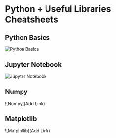 # Python + Useful Libraries Cheatsheets

## Python Basics

![Python Basics](https://github.com/aryashah2k/Quantum-Computing-Collection-Of-Resources/blob/main/Topic-Wise%20Cheatsheets/Python%20%2B%20Useful%20Libraries%20Cheatsheets/assets/Python%20Basics.jpg)

## Jupyter Notebook

![Jupyter Notebook](https://github.com/aryashah2k/Quantum-Computing-Collection-Of-Resources/blob/main/Topic-Wise%20Cheatsheets/Python%20%2B%20Useful%20Libraries%20Cheatsheets/assets/Jupyter%20Notebooks.jpg)

## Numpy

![Numpy](Add Link)

## Matplotlib

![Matplotlib](Add Link)